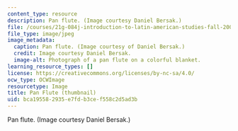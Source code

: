 ```yaml
---
content_type: resource
description: Pan flute. (Image courtesy Daniel Bersak.)
file: /courses/21g-084j-introduction-to-latin-american-studies-fall-2005/bca195582935e7fdb3cef558c2d5ad3b_21g-084jf05-th.jpg
file_type: image/jpeg
image_metadata:
  caption: Pan flute. (Image courtesy of Daniel Bersak.)
  credit: Image courtesy Daniel Bersak.
  image-alt: Photograph of a pan flute on a colorful blanket.
learning_resource_types: []
license: https://creativecommons.org/licenses/by-nc-sa/4.0/
ocw_type: OCWImage
resourcetype: Image
title: Pan Flute (thumbnail)
uid: bca19558-2935-e7fd-b3ce-f558c2d5ad3b
---
```

Pan flute. (Image courtesy Daniel Bersak.)